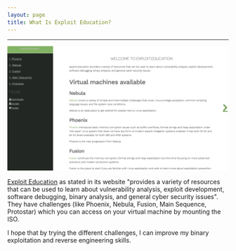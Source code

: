```yaml
---
layout: page
title: What Is Exploit Education?
---
```

<hr/>

![Exploit Education Image](/assets/img/exploitImages/exploitEd/img1.png)

<a href="https://exploit.education/" target="_blank">Exploit Education</a> as stated in its website "provides a variety of resources that can be used to learn about vulnerability analysis, exploit development, software debugging, binary analysis, and general cyber security issues". They have challenges (like Phoenix, Nebula, Fusion, Main Sequence, Protostar) which you can access on your virtual machine by mounting the ISO.

I hope that by trying the different challenges, I can improve my binary exploitation and reverse engineering skills.

